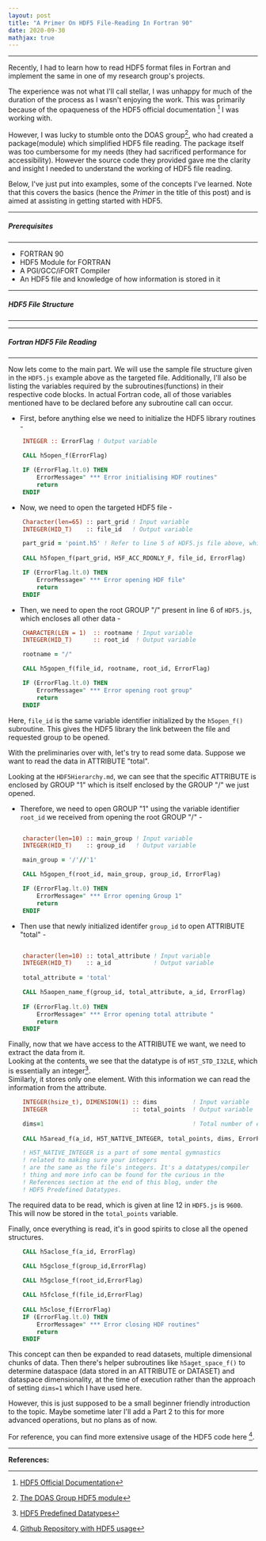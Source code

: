 ```yaml
---
layout: post
title: "A Primer On HDF5 File-Reading In Fortran 90"
date: 2020-09-30
mathjax: true
---
```

----------------

Recently, I had to learn how to read HDF5 format files in Fortran and implement the same in one of my research group's projects.

The experience was not what I'll call stellar, I was unhappy for much of the duration of the process as I wasn't enjoying the work.
This was primarily because of the opaqueness of the HDF5 official documentation [^1] I was working with.  

However, I was lucky to stumble onto the DOAS group[^2], who had created a package(module) which simplified HDF5 file reading. 
The package itself was too cumbersome for my needs (they had sacrificed performance for accessibility). However the source code they provided gave me the clarity and insight I needed to understand the working of HDF5 file reading.

Below, I've just put into examples, some of the concepts I've learned. Note that this covers the basics (hence the *Primer* in the title of this post) and is aimed at assisting in getting started with HDF5.

----------------
##### Prerequisites
----------------
* FORTRAN 90
* HDF5 Module for FORTRAN
* A PGI/GCC/iFORT Compiler
* An HDF5 file and knowledge of how information is stored in it

----------------
##### HDF5 File Structure
----------------
<script src="https://gist.github.com/TestSubjector/d2ff68b68bf38fb2fdc012dff535fffb.js"></script>

----------------
##### Fortran HDF5 File Reading
----------------

Now lets come to the main part. We will use the sample file structure given in the `HDF5.js` example above as the targeted file. 
Additionally, I'll also be listing the variables required by the subroutines(functions) in their respective code blocks.
In actual Fortran code, all of those variables mentioned have to be declared before any subroutine call can occur.  
   
* First, before anything else we need to initialize the HDF5 library routines -  

```fortran
    INTEGER :: ErrorFlag ! Output variable

    CALL h5open_f(ErrorFlag)

    IF (ErrorFlag.lt.0) THEN
        ErrorMessage=" *** Error initialising HDF routines"
        return
    ENDIF
```

* Now, we need to open the targeted HDF5 file -
  
```fortran
    Character(len=65) :: part_grid ! Input variable
    INTEGER(HID_T)    :: file_id   ! Output variable

    part_grid = 'point.h5' ! Refer to line 5 of HDF5.js file above, which gives the filename
    
    CALL h5fopen_f(part_grid, H5F_ACC_RDONLY_F, file_id, ErrorFlag)

    IF (ErrorFlag.lt.0) THEN
        ErrorMessage=" *** Error opening HDF file"
        return
    ENDIF
```

* Then, we need to open the root GROUP "/" present in line 6 of `HDF5.js`, which encloses all other data - 
  
```fortran
    CHARACTER(LEN = 1)  :: rootname ! Input variable
    INTEGER(HID_T)      :: root_id  ! Output variable

    rootname = "/"

    CALL h5gopen_f(file_id, rootname, root_id, ErrorFlag)

    IF (ErrorFlag.lt.0) THEN
        ErrorMessage=" *** Error opening root group"
        return
    ENDIF
```
  
Here, `file_id` is the same variable identifier initialized by the `h5open_f()` subroutine. This gives the HDF5 library the link between the file and requested group to be opened.

With the preliminaries over with, let's try to read some data. Suppose we want to read the data in ATTRIBUTE "total". 
  
Looking at the `HDF5Hierarchy.md`, we can see that the specific ATTRIBUTE is enclosed by GROUP "1" which is itself enclosed by the GROUP "/" we just opened.  

* Therefore, we need to open GROUP "1" using the variable identifier `root_id` we received from opening the root GROUP "/" -
  
```fortran

    character(len=10) :: main_group ! Input variable
    INTEGER(HID_T)    :: group_id   ! Output variable

    main_group = '/'//'1'

    CALL h5gopen_f(root_id, main_group, group_id, ErrorFlag)

    IF (ErrorFlag.lt.0) THEN
        ErrorMessage=" *** Error opening Group 1"
        return
    ENDIF
```

* Then use that newly initialized identifer `group_id` to open ATTRIBUTE "total" -

```fortran

    character(len=10) :: total_attribute ! Input variable
    INTEGER(HID_T)    :: a_id            ! Output variable
    
    total_attribute = 'total'

    CALL h5aopen_name_f(group_id, total_attribute, a_id, ErrorFlag)
    
    IF (ErrorFlag.lt.0) THEN
        ErrorMessage=" *** Error opening total attribute "
        return
    ENDIF
```

Finally, now that we have access to the ATTRIBUTE we want, we need to extract the data from it.  
Looking at the contents, we see that the datatype is of `H5T_STD_I32LE`, which is essentially an integer[^3].  
Similarly, it stores only one element. With this information we can read the information from the attribute.

```fortran
    INTEGER(hsize_t), DIMENSION(1) :: dims          ! Input variable
    INTEGER                        :: total_points  ! Output variable

    dims=1                                          ! Total number of elements
    
    CALL h5aread_f(a_id, H5T_NATIVE_INTEGER, total_points, dims, ErrorFlag)  

    ! H5T_NATIVE_INTEGER is a part of some mental gymnastics 
    ! related to making sure your integers 
    ! are the same as the file's integers. It's a datatypes/compiler 
    ! thing and more info can be found for the curious in the 
    ! References section at the end of this blog, under the 
    ! HDF5 Predefined Datatypes.
```

The required data to be read, which is given at line 12 in `HDF5.js` is `9600`. This will now be stored in the `total_points` variable.

Finally, once everything is read, it's in good spirits to close all the opened structures.

```fortran
    CALL h5aclose_f(a_id, ErrorFlag)

    CALL h5gclose_f(group_id,ErrorFlag)
    
    CALL h5gclose_f(root_id,ErrorFlag)

    CALL h5fclose_f(file_id,ErrorFlag)
    
    CALL h5close_f(ErrorFlag)
    IF (ErrorFlag.lt.0) THEN
        ErrorMessage=" *** Error closing HDF routines"
        return
    ENDIF
```

This concept can then be expanded to read datasets, multiple dimensional chunks of data. Then there's helper subroutines like `h5aget_space_f()` to determine dataspace (data stored in an ATTRIBUTE or DATASET) and dataspace dimensionality, at the time of execution rather than the approach of setting `dims=1` which I have used here.

However, this is just supposed to be a small beginner friendly introduction to the topic. Maybe sometime later I'll add a Part 2 to this for more advanced operations, but no plans as of now. 

For reference, you can find more extensive usage of the HDF5 code here [^4].  

----------------
**References:**

[^1]: [HDF5 Official Documentation](https://portal.hdfgroup.org/display/HDF5/HDF5)
[^2]: [The DOAS Group HDF5 module](http://uv-vis.aeronomie.be/software/tools/hdf5read.php)
[^3]: [HDF5 Predefined Datatypes](https://support.hdfgroup.org/HDF5/doc/RM/PredefDTypes.html)
[^4]: [Github Repository with HDF5 usage](https://github.com/Nischay-Pro/mfcfd/blob/hdf5-sec-order/src_mpi_serial/point_preprocessor.F90#L177)
